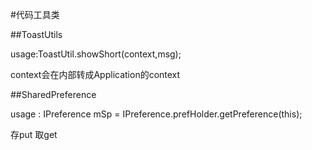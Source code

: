 #代码工具类

##ToastUtils

usage:ToastUtil.showShort(context,msg); 

context会在内部转成Application的context

##SharedPreference

usage : IPreference mSp = IPreference.prefHolder.getPreference(this);

存put 取get